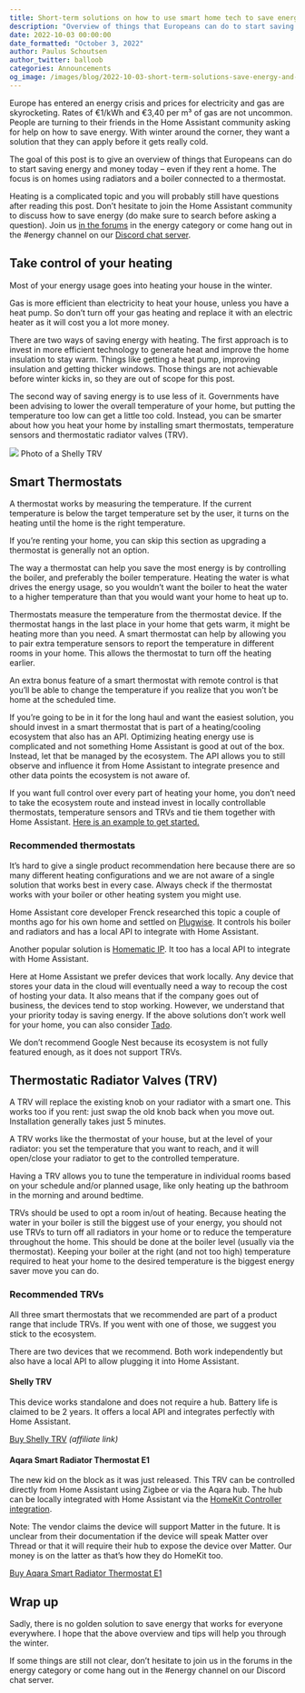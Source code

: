 ```yaml
---
title: Short-term solutions on how to use smart home tech to save energy and money in Europe
description: "Overview of things that Europeans can do to start saving energy and money today – even if they rent a home."
date: 2022-10-03 00:00:00
date_formatted: "October 3, 2022"
author: Paulus Schoutsen
author_twitter: balloob
categories: Announcements
og_image: /images/blog/2022-10-03-short-term-solutions-save-energy-and-money-europe/shelly-trv.png
---
```


Europe has entered an energy crisis and prices for electricity and gas are skyrocketing. Rates of €1/kWh and €3,40 per m³ of gas are not uncommon. People are turning to their friends in the Home Assistant community asking for help on how to save energy. With winter around the corner, they want a solution that they can apply before it gets really cold.

The goal of this post is to give an overview of things that Europeans can do to start saving energy and money today – even if they rent a home. The focus is on homes using radiators and a boiler connected to a thermostat.

Heating is a complicated topic and you will probably still have questions after reading this post. Don’t hesitate to join the Home Assistant community to discuss how to save energy (do make sure to search before asking a question). Join us [in the forums][forums] in the energy category or come hang out in the #energy channel on our [Discord chat server][discord].

## Take control of your heating

Most of your energy usage goes into heating your house in the winter.

Gas is more efficient than electricity to heat your house, unless you have a heat pump. So don’t turn off your gas heating and replace it with an electric heater as it will cost you a lot more money.

There are two ways of saving energy with heating. The first approach is to invest in more efficient technology to generate heat and improve the home insulation to stay warm. Things like getting a heat pump, improving insulation and getting thicker windows. Those things are not achievable before winter kicks in, so they are out of scope for this post.

The second way of saving energy is to use less of it. Governments have been advising to lower the overall temperature of your home, but putting the temperature too low can get a little too cold. Instead, you can be smarter about how you heat your home by installing smart thermostats, temperature sensors and thermostatic radiator valves (TRV).

<p class='img'>
<img src='/images/blog/2022-10-03-short-term-solutions-save-energy-and-money-europe/shelly-trv.png'>
Photo of a Shelly TRV
</p>

## Smart Thermostats

A thermostat works by measuring the temperature. If the current temperature is below the target temperature set by the user, it turns on the heating until the home is the right temperature.

If you’re renting your home, you can skip this section as upgrading a thermostat is generally not an option.

The way a thermostat can help you save the most energy is by controlling the boiler, and preferably the boiler temperature. Heating the water is what drives the energy usage, so you wouldn’t want the boiler to heat the water to a higher temperature than that you would want your home to heat up to.

Thermostats measure the temperature from the thermostat device. If the thermostat hangs in the last place in your home that gets warm, it might be heating more than you need. A smart thermostat can help by allowing you to pair extra temperature sensors to report the temperature in different rooms in your home. This allows the thermostat to turn off the heating earlier.

An extra bonus feature of a smart thermostat with remote control is that you’ll be able to change the temperature if you realize that you won’t be home at the scheduled time.

If you’re going to be in it for the long haul and want the easiest solution, you should invest in a smart thermostat that is part of a heating/cooling ecosystem that also has an API. Optimizing heating energy use is complicated and not something Home Assistant is good at out of the box. Instead, let that be managed by the ecosystem. The API allows you to still observe and influence it from Home Assistant to integrate presence and other data points the ecosystem is not aware of.

If you want full control over every part of heating your home, you don’t need to take the ecosystem route and instead invest in locally controllable thermostats, temperature sensors and TRVs and tie them together with Home Assistant. [Here is an example to get started.](https://community.home-assistant.io/t/smart-heating-scheduler-for-home-assistant-extra-multi-zones-version/237966)

### Recommended thermostats

It’s hard to give a single product recommendation here because there are so many different heating configurations and we are not aware of a single solution that works best in every case. Always check if the thermostat works with your boiler or other heating system you might use.

Home Assistant core developer Frenck researched this topic a couple of months ago for his own home and settled on [Plugwise](https://www.plugwise.com/). It controls his boiler and radiators and has a local API to integrate with Home Assistant.

Another popular solution is [Homematic IP](https://homematic-ip.com). It too has a local API to integrate with Home Assistant.

Here at Home Assistant we prefer devices that work locally. Any device that stores your data in the cloud will eventually need a way to recoup the cost of hosting your data. It also means that if the company goes out of business, the devices tend to stop working. However, we understand that your priority today is saving energy. If the above solutions don’t work well for your home, you can also consider [Tado](https://www.tado.com).

We don’t recommend Google Nest because its ecosystem is not fully featured enough, as it does not support TRVs.

## Thermostatic Radiator Valves (TRV)

A TRV will replace the existing knob on your radiator with a smart one. This works too if you rent: just swap the old knob back when you move out. Installation generally takes just 5 minutes.

A TRV works like the thermostat of your house, but at the level of your radiator: you set the temperature that you want to reach, and it will open/close your radiator to get to the controlled temperature.

Having a TRV allows you to tune the temperature in individual rooms based on your schedule and/or planned usage, like only heating up the bathroom in the morning and around bedtime.

TRVs should be used to opt a room in/out of heating. Because heating the water in your boiler is still the biggest use of your energy, you should not use TRVs to turn off all radiators in your home or to reduce the temperature throughout the home. This should be done at the boiler level (usually via the thermostat). Keeping your boiler at the right (and not too high) temperature required to heat your home to the desired temperature is the biggest energy saver move you can do.

### Recommended TRVs

All three smart thermostats that we recommended are part of a product range that include TRVs. If you went with one of those, we suggest you stick to the ecosystem.

There are two devices that we recommend. Both work independently but also have a local API to allow plugging it into Home Assistant.

#### Shelly TRV

This device works standalone and does not require a hub. Battery life is claimed to be 2 years. It offers a local API and integrates perfectly with Home Assistant.

[Buy Shelly TRV](https://shop.shelly.cloud/shelly-trv-wifi-smart-home-automation?tracking=A7FsiPIfUWsFpnfKHa8SRyUYLXjr2hPq) _(affiliate link)_

<lite-youtube videoid="9M1EVjEaHfI" videotitle="Home Assistant Shelly TRV integration"></lite-youtube>

#### Aqara Smart Radiator Thermostat E1

The new kid on the block as it was just released. This TRV can be controlled directly from Home Assistant using Zigbee or via the Aqara hub. The hub can be locally integrated with Home Assistant via the [HomeKit Controller integration](/integrations/homekit_controller/).

Note: The vendor claims the device will support Matter in the future. It is unclear from their documentation if the device will speak Matter over Thread or that it will require their hub to expose the device over Matter. Our money is on the latter as that’s how they do HomeKit too.

[Buy Aqara Smart Radiator Thermostat E1](https://www.aqara.com/eu/product/radiator-thermostat-e1)

<lite-youtube videoid="ibFYGcAzyDM" videotitle=" Simple Smart Home Heating In Minutes!"></lite-youtube>

## Wrap up

Sadly, there is no golden solution to save energy that works for everyone everywhere. I hope that the above overview and tips will help you through the winter.

If some things are still not clear, don’t hesitate to join us in the forums in the energy category or come hang out in the #energy channel on our Discord chat server.

[forums]: https://community.home-assistant.io/c/energy/57
[discord]: /join-chat/
